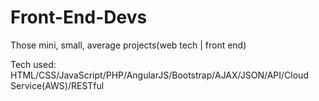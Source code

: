 # Front-End-Devs
Those mini, small, average projects(web tech | front end) 





Tech used:
HTML/CSS/JavaScript/PHP/AngularJS/Bootstrap/AJAX/JSON/API/Cloud Service(AWS)/RESTful
